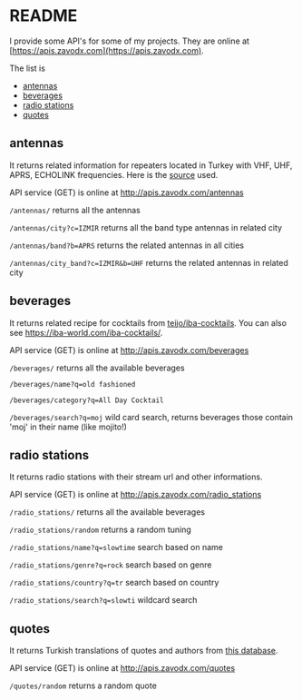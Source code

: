 

# README

I provide some API's for some of my projects. They are online at [https://apis.zavodx.com](https://apis.zavodx.com).

The list is

-   [antennas](#orge3e1fd8)
-   [beverages](#org2e39cdd)
-   [radio stations](#org8c9c0c6)
-   [quotes](#orgda2a358)


<a id="orge3e1fd8"></a>

## antennas

It returns related information for repeaters located in Turkey with VHF, UHF, APRS, ECHOLINK frequencies. Here is the [source](https://www.radyoamatorleri.com/depo/linkver/html/TA_ROLE.html) used.

API service (GET) is online at <http://apis.zavodx.com/antennas>

`/antennas/` returns all the antennas

`/antennas/city?c=IZMIR` returns all the band type antennas in related city

`/antennas/band?b=APRS` returns the related antennas in all cities

`/antennas/city_band?c=IZMIR&b=UHF` returns the related antennas in related city


<a id="org2e39cdd"></a>

## beverages

It returns related recipe for cocktails from [teijo/iba-cocktails](https://github.com/teijo/iba-cocktails). You can also see <https://iba-world.com/iba-cocktails/>.

API service (GET) is online at <http://apis.zavodx.com/beverages>

`/beverages/` returns all the available beverages

`/beverages/name?q=old fashioned` 

`/beverages/category?q=All Day Cocktail` 

`/beverages/search?q=moj` wild card search, returns beverages those contain 'moj' in their name (like mojito!)


<a id="org8c9c0c6"></a>

## radio stations

It returns radio stations with their stream url and other informations.

API service (GET) is online at <http://apis.zavodx.com/radio_stations>

`/radio_stations/` returns all the available beverages

`/radio_stations/random` returns a random tuning

`/radio_stations/name?q=slowtime` search based on name

`/radio_stations/genre?q=rock` search based on genre

`/radio_stations/country?q=tr` search based on country

`/radio_stations/search?q=slowti` wildcard search


<a id="orgda2a358"></a>

## quotes

It returns Turkish translations of quotes and authors from [this database](https://github.com/dwyl/quotes/blob/master/quotes.json). 

API service (GET) is online at <http://apis.zavodx.com/quotes>

`/quotes/random` returns a random quote

